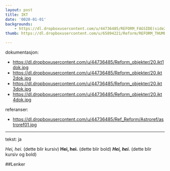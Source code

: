 ```yaml
---
layout: post
title: IKT
date: '0020-01-01'
backgrounds:
    - https://dl.dropboxusercontent.com/u/44736485/REFORM_FAGSIDE(side2)/20.IKT2m.jpg
thumb: https://dl.dropboxusercontent.com/u/65894221/Reform/REFORM_THUMBNAILS/20.IKT.jpg

---
```


dokumentasjon:
  - https://dl.dropboxusercontent.com/u/44736485/Reform_objekter/20.ikt1dok.jpg
  - https://dl.dropboxusercontent.com/u/44736485/Reform_objekter/20.ikt2dok.jpg
  - https://dl.dropboxusercontent.com/u/44736485/Reform_objekter/20.ikt3dok.jpg
  - https://dl.dropboxusercontent.com/u/44736485/Reform_objekter/20.ikt4dok.jpg
  


referanser:
  - https://dl.dropboxusercontent.com/u/44736485/Ref_Reform/Astroref/astroref01.jpg



---
tekst: ja

*Hei, hei.* (dette blir kursiv)
**Hei, hei.** (dette blir bold)
***Hei, hei.*** (dette blir kursiv og bold)

##Lenker
